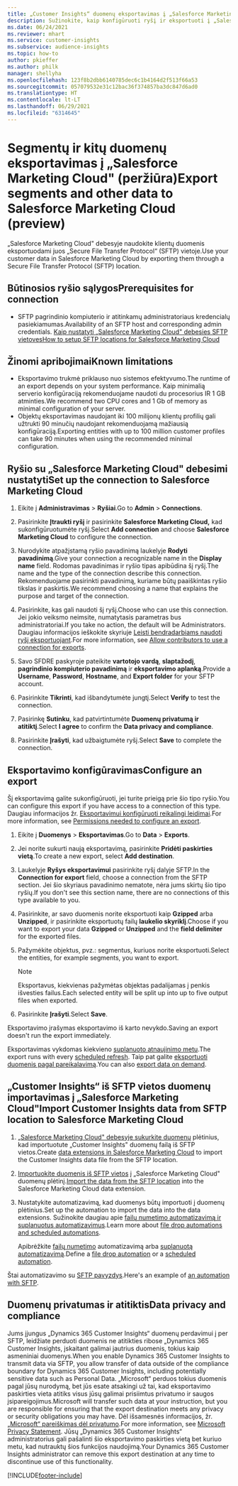 ```yaml
---
title: „Customer Insights“ duomenų eksportavimas į „Salesforce Marketing Cloud"
description: Sužinokite, kaip konfigūruoti ryšį ir eksportuoti į „Salesforce Marketing Cloud“.
ms.date: 06/24/2021
ms.reviewer: mhart
ms.service: customer-insights
ms.subservice: audience-insights
ms.topic: how-to
author: pkieffer
ms.author: philk
manager: shellyha
ms.openlocfilehash: 123f8b2dbb6140785dec6c1b4164d2f513f66a53
ms.sourcegitcommit: 057079532e31c12bac36f374857ba3dc847d6ad0
ms.translationtype: HT
ms.contentlocale: lt-LT
ms.lasthandoff: 06/29/2021
ms.locfileid: "6314645"
---
```

# <a name="export-segments-and-other-data-to-salesforce-marketing-cloud-preview"></a><span data-ttu-id="e707c-103">Segmentų ir kitų duomenų eksportavimas į „Salesforce Marketing Cloud" (peržiūra)</span><span class="sxs-lookup"><span data-stu-id="e707c-103">Export segments and other data to Salesforce Marketing Cloud (preview)</span></span>

<span data-ttu-id="e707c-104">„Salesforce Marketing Cloud" debesyje naudokite klientų duomenis eksportuodami juos „Secure File Transfer Protocol“ (SFTP) vietoje.</span><span class="sxs-lookup"><span data-stu-id="e707c-104">Use your customer data in Salesforce Marketing Cloud by exporting them through a Secure File Transfer Protocol (SFTP) location.</span></span>

## <a name="prerequisites-for-connection"></a><span data-ttu-id="e707c-105">Būtinosios ryšio sąlygos</span><span class="sxs-lookup"><span data-stu-id="e707c-105">Prerequisites for connection</span></span>

- <span data-ttu-id="e707c-106">SFTP pagrindinio kompiuterio ir atitinkamų administratoriaus kredencialų pasiekiamumas.</span><span class="sxs-lookup"><span data-stu-id="e707c-106">Availability of an SFTP host and corresponding admin credentials.</span></span> [<span data-ttu-id="e707c-107">Kaip nustatyti „Salesforce Marketing Cloud" debesies SFTP vietoves</span><span class="sxs-lookup"><span data-stu-id="e707c-107">How to setup SFTP locations for Salesforce Marketing Cloud</span></span>](https://help.salesforce.com/articleView?id=sf.mc_es_configure_enhanced_ftp.htm&type=5) 

## <a name="known-limitations"></a><span data-ttu-id="e707c-108">Žinomi apribojimai</span><span class="sxs-lookup"><span data-stu-id="e707c-108">Known limitations</span></span>

- <span data-ttu-id="e707c-109">Eksportavimo trukmė priklauso nuo sistemos efektyvumo.</span><span class="sxs-lookup"><span data-stu-id="e707c-109">The runtime of an export depends on your system performance.</span></span> <span data-ttu-id="e707c-110">Kaip minimalią serverio konfigūraciją rekomenduojame naudoti du procesorius IR 1 GB atminties.</span><span class="sxs-lookup"><span data-stu-id="e707c-110">We recommend two CPU cores and 1 Gb of memory as minimal configuration of your server.</span></span> 
- <span data-ttu-id="e707c-111">Objektų eksportavimas naudojant iki 100 milijonų klientų profilių gali užtrukti 90 minučių naudojant rekomenduojamą mažiausią konfigūraciją.</span><span class="sxs-lookup"><span data-stu-id="e707c-111">Exporting entities with up to 100 million customer profiles can take 90 minutes when using the recommended minimal configuration.</span></span> 

## <a name="set-up-the-connection-to-salesforce-marketing-cloud"></a><span data-ttu-id="e707c-112">Ryšio su „Salesforce Marketing Cloud" debesimi nustatyti</span><span class="sxs-lookup"><span data-stu-id="e707c-112">Set up the connection to Salesforce Marketing Cloud</span></span>

1. <span data-ttu-id="e707c-113">Eikite į **Administravimas** > **Ryšiai**.</span><span class="sxs-lookup"><span data-stu-id="e707c-113">Go to **Admin** > **Connections**.</span></span>

1. <span data-ttu-id="e707c-114">Pasirinkite **Įtraukti ryšį** ir pasirinkite **Salesforce Marketing Cloud,** kad sukonfigūruotumėte ryšį.</span><span class="sxs-lookup"><span data-stu-id="e707c-114">Select **Add connection** and choose **Salesforce Marketing Cloud** to configure the connection.</span></span>

1. <span data-ttu-id="e707c-115">Nurodykite atpažįstamą ryšio pavadinimą laukelyje **Rodyti pavadinimą**.</span><span class="sxs-lookup"><span data-stu-id="e707c-115">Give your connection a recognizable name in the **Display name** field.</span></span> <span data-ttu-id="e707c-116">Rodomas pavadinimas ir ryšio tipas apibūdina šį ryšį.</span><span class="sxs-lookup"><span data-stu-id="e707c-116">The name and the type of the connection describe this connection.</span></span> <span data-ttu-id="e707c-117">Rekomenduojame pasirinkti pavadinimą, kuriame būtų paaiškintas ryšio tikslas ir paskirtis.</span><span class="sxs-lookup"><span data-stu-id="e707c-117">We recommend choosing a name that explains the purpose and target of the connection.</span></span>

1. <span data-ttu-id="e707c-118">Pasirinkite, kas gali naudoti šį ryšį.</span><span class="sxs-lookup"><span data-stu-id="e707c-118">Choose who can use this connection.</span></span> <span data-ttu-id="e707c-119">Jei jokio veiksmo neimsite, numatytasis parametras bus administratoriai.</span><span class="sxs-lookup"><span data-stu-id="e707c-119">If you take no action, the default will be Administrators.</span></span> <span data-ttu-id="e707c-120">Daugiau informacijos ieškokite skyriuje [Leisti bendradarbiams naudoti ryšį eksportuojant](connections.md#allow-contributors-to-use-a-connection-for-exports).</span><span class="sxs-lookup"><span data-stu-id="e707c-120">For more information, see [Allow contributors to use a connection for exports](connections.md#allow-contributors-to-use-a-connection-for-exports).</span></span>

1. <span data-ttu-id="e707c-121">Savo SFDRE paskyroje pateikite **vartotojo vardą**, **slaptažodį**, **pagrindinio kompiuterio pavadinimą** ir **eksportavimo aplanką**.</span><span class="sxs-lookup"><span data-stu-id="e707c-121">Provide a **Username**, **Password**, **Hostname**, and **Export folder** for your SFTP account.</span></span>

1. <span data-ttu-id="e707c-122">Pasirinkite **Tikrinti**, kad išbandytumėte jungtį.</span><span class="sxs-lookup"><span data-stu-id="e707c-122">Select **Verify** to test the connection.</span></span>

1. <span data-ttu-id="e707c-123">Pasirinkę **Sutinku**, kad patvirtintumėte **Duomenų privatumą ir atitiktį**.</span><span class="sxs-lookup"><span data-stu-id="e707c-123">Select **I agree** to confirm the **Data privacy and compliance**.</span></span>

1. <span data-ttu-id="e707c-124">Pasirinkite **Įrašyti**, kad užbaigtumėte ryšį.</span><span class="sxs-lookup"><span data-stu-id="e707c-124">Select **Save** to complete the connection.</span></span>

## <a name="configure-an-export"></a><span data-ttu-id="e707c-125">Eksportavimo konfigūravimas</span><span class="sxs-lookup"><span data-stu-id="e707c-125">Configure an export</span></span>

<span data-ttu-id="e707c-126">Šį eksportavimą galite sukonfigūruoti, jei turite prieigą prie šio tipo ryšio.</span><span class="sxs-lookup"><span data-stu-id="e707c-126">You can configure this export if you have access to a connection of this type.</span></span> <span data-ttu-id="e707c-127">Daugiau informacijos žr. [Eksportavimui konfigūruoti reikalingi leidimai](export-destinations.md#set-up-a-new-export).</span><span class="sxs-lookup"><span data-stu-id="e707c-127">For more information, see [Permissions needed to configure an export](export-destinations.md#set-up-a-new-export).</span></span>

1. <span data-ttu-id="e707c-128">Eikite į **Duomenys** > **Eksportavimas**.</span><span class="sxs-lookup"><span data-stu-id="e707c-128">Go to **Data** > **Exports**.</span></span>

1. <span data-ttu-id="e707c-129">Jei norite sukurti naują eksportavimą, pasirinkite **Pridėti paskirties vietą**.</span><span class="sxs-lookup"><span data-stu-id="e707c-129">To create a new export, select **Add destination**.</span></span>

1. <span data-ttu-id="e707c-130">Laukelyje **Ryšys eksportavimui** pasirinkite ryšį dalyje SFTP.</span><span class="sxs-lookup"><span data-stu-id="e707c-130">In the **Connection for export** field, choose a connection from the SFTP section.</span></span> <span data-ttu-id="e707c-131">Jei šio skyriaus pavadinimo nematote, nėra jums skirtų šio tipo ryšių.</span><span class="sxs-lookup"><span data-stu-id="e707c-131">If you don't see this section name, there are no connections of this type available to you.</span></span>

1. <span data-ttu-id="e707c-132">Pasirinkite, ar savo duomenis norite eksportuoti kaip **Gzipped** arba **Unzipped**, ir pasirinkite eksportuotų failų **laukelio skyriklį**.</span><span class="sxs-lookup"><span data-stu-id="e707c-132">Choose if you want to export your data **Gzipped** or **Unzipped** and the **field delimiter** for the exported files.</span></span>

1. <span data-ttu-id="e707c-133">Pažymėkite objektus, pvz.: segmentus, kuriuos norite eksportuoti.</span><span class="sxs-lookup"><span data-stu-id="e707c-133">Select the entities, for example segments, you want to export.</span></span>

   > [!NOTE]
   > <span data-ttu-id="e707c-134">Eksportavus, kiekvienas pažymėtas objektas padalijamas į penkis išvesties failus.</span><span class="sxs-lookup"><span data-stu-id="e707c-134">Each selected entity will be split up into up to five output files when exported.</span></span> 

1. <span data-ttu-id="e707c-135">Pasirinkite **Įrašyti**.</span><span class="sxs-lookup"><span data-stu-id="e707c-135">Select **Save**.</span></span>

<span data-ttu-id="e707c-136">Eksportavimo įrašymas eksportavimo iš karto nevykdo.</span><span class="sxs-lookup"><span data-stu-id="e707c-136">Saving an export doesn't run the export immediately.</span></span>

<span data-ttu-id="e707c-137">Eksportavimas vykdomas kiekvieno [suplanuoto atnaujinimo metu](system.md#schedule-tab).</span><span class="sxs-lookup"><span data-stu-id="e707c-137">The export runs with every [scheduled refresh](system.md#schedule-tab).</span></span> <span data-ttu-id="e707c-138">Taip pat galite [eksportuoti duomenis pagal pareikalavimą](export-destinations.md#run-exports-on-demand).</span><span class="sxs-lookup"><span data-stu-id="e707c-138">You can also [export data on demand](export-destinations.md#run-exports-on-demand).</span></span> 

## <a name="import-customer-insights-data-from-sftp-location-to-salesforce-marketing-cloud"></a><span data-ttu-id="e707c-139">„Customer Insights“ iš SFTP vietos duomenų importavimas į „Salesforce Marketing Cloud"</span><span class="sxs-lookup"><span data-stu-id="e707c-139">Import Customer Insights data from SFTP location to Salesforce Marketing Cloud</span></span>

1. <span data-ttu-id="e707c-140">[„Salesforce Marketing Cloud" debesyje sukurkite duomenų](https://help.salesforce.com/articleView?id=sf.mc_es_create_data_extension.htm&type=5) plėtinius, kad importuotute „Customer Insights" duomenų failą iš SFTP vietos.</span><span class="sxs-lookup"><span data-stu-id="e707c-140">Create [data extensions in Salesforce Marketing Cloud](https://help.salesforce.com/articleView?id=sf.mc_es_create_data_extension.htm&type=5) to import the Customer Insights data file from the SFTP location.</span></span>

2. <span data-ttu-id="e707c-141">[Importuokite duomenis iš SFTP vietos](https://help.salesforce.com/articleView?id=sf.mc_es_import_data_extension_classic.htm&type=5) į „Salesforce Marketing Cloud" duomenų plėtinį.</span><span class="sxs-lookup"><span data-stu-id="e707c-141">[Import the data from the SFTP location](https://help.salesforce.com/articleView?id=sf.mc_es_import_data_extension_classic.htm&type=5) into the Salesforce Marketing Cloud data extension.</span></span> 

3. <span data-ttu-id="e707c-142">Nustatykite automatizavimą, kad duomenys būtų importuoti į duomenų plėtinius.</span><span class="sxs-lookup"><span data-stu-id="e707c-142">Set up the automation to import the data into the data extensions.</span></span> <span data-ttu-id="e707c-143">Sužinokite daugiau apie [failų numetimo automatizavimą ir suplanuotus automatizavimus](https://help.salesforce.com/articleView?id=sf.mc_as_triggered_automations.htm&type=5).</span><span class="sxs-lookup"><span data-stu-id="e707c-143">Learn more about [file drop automations and scheduled automations](https://help.salesforce.com/articleView?id=sf.mc_as_triggered_automations.htm&type=5).</span></span>

   <span data-ttu-id="e707c-144">Apibrėžkite [failų numetimo](https://help.salesforce.com/articleView?id=sf.mc_as_define_a_triggered_automation.htm&type=5) automatizavimą arba [suplanuotą automatizavimą](https://help.salesforce.com/articleView?id=sf.mc_as_define_a_scheduled_automation.htm&type=5).</span><span class="sxs-lookup"><span data-stu-id="e707c-144">Define a [file drop automation](https://help.salesforce.com/articleView?id=sf.mc_as_define_a_triggered_automation.htm&type=5) or a  [scheduled automation](https://help.salesforce.com/articleView?id=sf.mc_as_define_a_scheduled_automation.htm&type=5).</span></span> 

<span data-ttu-id="e707c-145">Štai automatizavimo su [SFTP pavyzdys](https://help.salesforce.com/articleView?id=sf.mc_as_ftp_and_triggered_automation_scenario.htm&type=5).</span><span class="sxs-lookup"><span data-stu-id="e707c-145">Here's an example of [an automation with SFTP](https://help.salesforce.com/articleView?id=sf.mc_as_ftp_and_triggered_automation_scenario.htm&type=5).</span></span>

## <a name="data-privacy-and-compliance"></a><span data-ttu-id="e707c-146">Duomenų privatumas ir atitiktis</span><span class="sxs-lookup"><span data-stu-id="e707c-146">Data privacy and compliance</span></span>

<span data-ttu-id="e707c-147">Jums įjungus „Dynamics 365 Customer Insights“ duomenų perdavimui į per SFTP, leidžiate perduoti duomenis ne atitikties ribose „Dynamics 365 Customer Insights, įskaitant galimai jautrius duomenis, tokius kaip asmeniniai duomenys.</span><span class="sxs-lookup"><span data-stu-id="e707c-147">When you enable Dynamics 365 Customer Insights to transmit data via SFTP, you allow transfer of data outside of the compliance boundary for Dynamics 365 Customer Insights, including potentially sensitive data such as Personal Data.</span></span> <span data-ttu-id="e707c-148">„Microsoft“ perduos tokius duomenis pagal jūsų nurodymą, bet jūs esate atsakingi už tai, kad eksportavimo paskirties vieta atitiks visus jūsų galimai prisiimtus privatumo ir saugos įsipareigojimus.</span><span class="sxs-lookup"><span data-stu-id="e707c-148">Microsoft will transfer such data at your instruction, but you are responsible for ensuring that the export destination meets any privacy or security obligations you may have.</span></span> <span data-ttu-id="e707c-149">Dėl išsamesnės informacijos, žr. [„Microsoft“ pareiškimas dėl privatumo](https://go.microsoft.com/fwlink/?linkid=396732).</span><span class="sxs-lookup"><span data-stu-id="e707c-149">For more information, see [Microsoft Privacy Statement](https://go.microsoft.com/fwlink/?linkid=396732).</span></span>
<span data-ttu-id="e707c-150">Jūsų „Dynamics 365 Customer Insights“ administratorius gali pašalinti šio eksportavimo paskirties vietą bet kuriuo metu, kad nutrauktų šios funkcijos naudojimą.</span><span class="sxs-lookup"><span data-stu-id="e707c-150">Your Dynamics 365 Customer Insights administrator can remove this export destination at any time to discontinue use of this functionality.</span></span>

[!INCLUDE[footer-include](../includes/footer-banner.md)]
